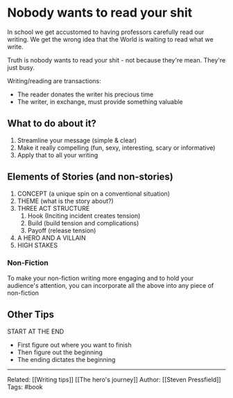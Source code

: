 # Nobody wants to read your shit
In school we get accustomed to having professors carefully read our writing.
We get the wrong idea that the World is waiting to read what we write.

Truth is nobody wants to read your shit - not because they're mean. They're just busy.

Writing/reading are transactions:
- The reader donates the writer his precious time
- The writer, in exchange, must provide something valuable

## What to do about it?

1. Streamline your message (simple & clear)
2. Make it really compelling (fun, sexy, interesting, scary or informative)
3. Apply that to all your writing

## Elements of Stories (and non-stories)
1. CONCEPT (a unique spin on a conventional situation)
2. THEME (what is the story about?)
3. THREE ACT STRUCTURE
	1. Hook (Inciting incident creates tension)
	2. Build (build tension and complications)
	3. Payoff (release tension) 
4. A HERO AND A VILLAIN
5. HIGH STAKES

### Non-Fiction
To make your non-fiction writing more engaging and to hold your audience's attention, you can incorporate all the above into any piece of non-fiction

## Other Tips
START AT THE END
- First figure out where you want to finish
- Then figure out the beginning
- The ending dictates the beginning

-------------------
Related: [[Writing tips]] [[The hero's journey]]
Author: [[Steven Pressfield]]
Tags: #book 